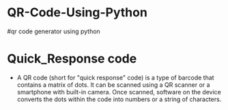 # QR-Code-Using-Python
#qr code generator using python
# Quick_Response code

* A QR code (short for "quick response" code) is a type of barcode that contains a matrix of dots. 
It can be scanned using a QR scanner or a smartphone with built-in camera. 
Once scanned, software on the device converts the dots within the code into numbers or a string of characters. 
